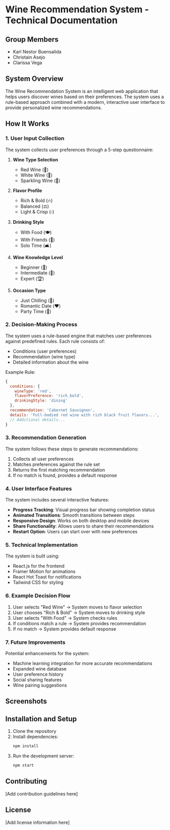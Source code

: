 # Wine Recommendation System - Technical Documentation

## Group Members
- Karl Nestor Buensalida
- Christain Asejo
- Clarissa Vega

## System Overview
The Wine Recommendation System is an intelligent web application that helps users discover wines based on their preferences. The system uses a rule-based approach combined with a modern, interactive user interface to provide personalized wine recommendations.

## How It Works

### 1. User Input Collection
The system collects user preferences through a 5-step questionnaire:

1. **Wine Type Selection**
   - Red Wine (🍷)
   - White Wine (🥂)
   - Sparkling Wine (🍾)

2. **Flavor Profile**
   - Rich & Bold (🔥)
   - Balanced (⚖️)
   - Light & Crisp (💧)

3. **Drinking Style**
   - With Food (🍽️)
   - With Friends (🎉)
   - Solo Time (🛋️)

4. **Wine Knowledge Level**
   - Beginner (🌱)
   - Intermediate (📘)
   - Expert (🏆)

5. **Occasion Type**
   - Just Chilling (🧘)
   - Romantic Date (❤️)
   - Party Time (🎈)

### 2. Decision-Making Process

The system uses a rule-based engine that matches user preferences against predefined rules. Each rule consists of:
- Conditions (user preferences)
- Recommendation (wine type)
- Detailed information about the wine

Example Rule:
```javascript
{
  conditions: {
    wineType: 'red',
    flavorPreference: 'rich_bold',
    drinkingStyle: 'dining'
  },
  recommendation: 'Cabernet Sauvignon',
  details: 'Full-bodied red wine with rich black fruit flavors...',
  // Additional details...
}
```

### 3. Recommendation Generation

The system follows these steps to generate recommendations:

1. Collects all user preferences
2. Matches preferences against the rule set
3. Returns the first matching recommendation
4. If no match is found, provides a default response

### 4. User Interface Features

The system includes several interactive features:

- **Progress Tracking**: Visual progress bar showing completion status
- **Animated Transitions**: Smooth transitions between steps
- **Responsive Design**: Works on both desktop and mobile devices
- **Share Functionality**: Allows users to share their recommendations
- **Restart Option**: Users can start over with new preferences

### 5. Technical Implementation

The system is built using:
- React.js for the frontend
- Framer Motion for animations
- React Hot Toast for notifications
- Tailwind CSS for styling

### 6. Example Decision Flow

1. User selects "Red Wine" → System moves to flavor selection
2. User chooses "Rich & Bold" → System moves to drinking style
3. User selects "With Food" → System checks rules
4. If conditions match a rule → System provides recommendation
5. If no match → System provides default response

### 7. Future Improvements

Potential enhancements for the system:
- Machine learning integration for more accurate recommendations
- Expanded wine database
- User preference history
- Social sharing features
- Wine pairing suggestions

## Screenshots



## Installation and Setup

1. Clone the repository
2. Install dependencies:
   ```bash
   npm install
   ```
3. Run the development server:
   ```bash
   npm start
   ```

## Contributing

[Add contribution guidelines here]

## License

[Add license information here]
